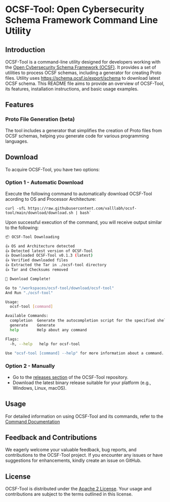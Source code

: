 # OCSF-Tool: Open Cybersecurity Schema Framework Command Line Utility

## Introduction
OCSF-Tool is a command-line utility designed for developers working with the [Open Cybersecurity Schema Framework (OCSF)](https://github.com/ocsf/).
It provides a set of utilities to process OCSF schemas, including a generator for creating Proto files.
Utility uses https://schema.ocsf.io/export/schema to download latest OCSF schema.
This README file aims to provide an overview of OCSF-Tool, its features, installation instructions, and basic usage examples.


## Features
### Proto File Generation (beta)
The tool includes a generator that simplifies the creation of Proto files from OCSF schemas, helping you generate code for various programming languages.

## Download
To acquire OCSF-Tool, you have two options:

### Option 1 - Automatic Download
Execute the following command to automatically download OCSF-Tool acording to OS and Processor Architecture:

```shell
curl -sfL https://raw.githubusercontent.com/valllabh/ocsf-tool/main/download/download.sh | bash`
```

Upon successful execution of the command, you will receive output similar to the following:

```bash
📦 OCSF-Tool Downloading

👍 OS and Architecture detected
👍 Detected latest version of OCSF-Tool
👍 Downloaded OCSF-Tool v0.1.3 (latest)
👍 Verified downloaded files
👍 Extracted the Tar in ./ocsf-tool directory
👍 Tar and Checksums removed

🎉 Dwonload Complete!

Go to "/workspaces/ocsf-tool/download/ocsf-tool"
And Run "./ocsf-tool"

Usage:
  ocsf-tool [command]

Available Commands:
  completion  Generate the autocompletion script for the specified shell
  generate    Generate
  help        Help about any command

Flags:
  -h, --help   help for ocsf-tool

Use "ocsf-tool [command] --help" for more information about a command.
```

### Option 2 - Manually
- Go to the [releases section](https://github.com/valllabh/ocsf-tool/releases) of the OCSF-Tool repository.
- Download the latest binary release suitable for your platform (e.g., Windows, Linux, macOS).

## Usage
For detailed information on using OCSF-Tool and its commands, refer to the [Command Documentation](docs/ocsf-tool.md)

## Feedback and Contributions
We eagerly welcome your valuable feedback, bug reports, and contributions to the OCSF-Tool project. If you encounter any issues or have suggestions for enhancements, kindly create an issue on GitHub.

## License
OCSF-Tool is distributed under the [Apache 2 License](LICENSE). Your usage and contributions are subject to the terms outlined in this license.